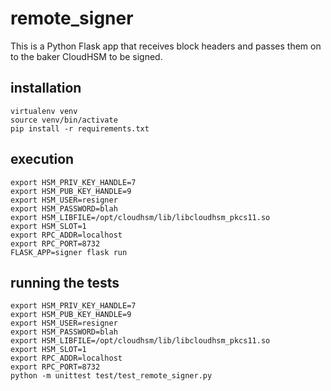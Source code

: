 # remote_signer

This is a Python Flask app that receives block headers
and passes them on to the baker CloudHSM to be signed.

## installation

```
virtualenv venv
source venv/bin/activate
pip install -r requirements.txt
```

## execution
```
export HSM_PRIV_KEY_HANDLE=7
export HSM_PUB_KEY_HANDLE=9
export HSM_USER=resigner
export HSM_PASSWORD=blah
export HSM_LIBFILE=/opt/cloudhsm/lib/libcloudhsm_pkcs11.so
export HSM_SLOT=1
export RPC_ADDR=localhost
export RPC_PORT=8732
FLASK_APP=signer flask run
```

## running the tests
```
export HSM_PRIV_KEY_HANDLE=7
export HSM_PUB_KEY_HANDLE=9
export HSM_USER=resigner
export HSM_PASSWORD=blah
export HSM_LIBFILE=/opt/cloudhsm/lib/libcloudhsm_pkcs11.so
export HSM_SLOT=1
export RPC_ADDR=localhost
export RPC_PORT=8732
python -m unittest test/test_remote_signer.py
```